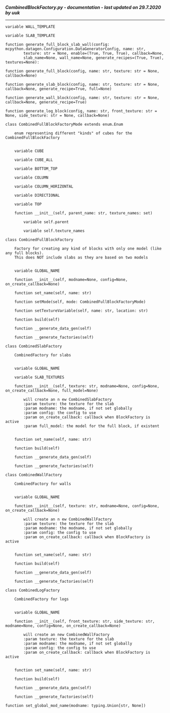 ***CombinedBlockFactory.py - documentation - last updated on 29.7.2020 by uuk***
___

    variable WALL_TEMPLATE

    variable SLAB_TEMPLATE

    function generate_full_block_slab_wall(config: mcpython.datagen.Configuration.DataGeneratorConfig, name: str,
            texture: str = None, enable=(True, True, True), callback=None,
            slab_name=None, wall_name=None, generate_recipes=(True, True), textures=None):

    function generate_full_block(config, name: str, texture: str = None, callback=None)

    function generate_slab_block(config, name: str, texture: str = None, callback=None, generate_recipe=True, full=None)

    function generate_wall_block(config, name: str, texture: str = None, callback=None, generate_recipe=True)

    function generate_log_block(config, name: str, front_texture: str = None, side_texture: str = None, callback=None)

    class CombinedFullBlockFactoryMode extends enum.Enum
        
        enum representing different "kinds" of cubes for the CombinedFullBlockFactory


        variable CUBE

        variable CUBE_ALL

        variable BOTTOM_TOP

        variable COLUMN

        variable COLUMN_HORIZONTAL

        variable DIRECTIONAL

        variable TOP

        function __init__(self, parent_name: str, texture_names: set)

            variable self.parent

            variable self.texture_names

    class CombinedFullBlockFactory
        
        Factory for creating any kind of blocks with only one model (like any full blocks).
        This does NOT include slabs as they are based on two models


        variable GLOBAL_NAME

        function __init__(self, modname=None, config=None, on_create_callback=None)

        function set_name(self, name: str)

        function setMode(self, mode: CombinedFullBlockFactoryMode)

        function setTextureVariable(self, name: str, location: str)

        function build(self)

        function __generate_data_gen(self)

        function __generate_factories(self)

    class CombinedSlabFactory
        
        CombinedFactory for slabs


        variable GLOBAL_NAME

        variable SLAB_TEXTURES

        function __init__(self, texture: str, modname=None, config=None, on_create_callback=None, full_model=None)
            
            will create an n ew CombinedSlabFactory
            :param texture: the texture for the slab
            :param modname: the modname, if not set globally
            :param config: the config to use
            :param on_create_callback: callback when BlockFactory is active
            :param full_model: the model for the full block, if existent


        function set_name(self, name: str)

        function build(self)

        function __generate_data_gen(self)

        function __generate_factories(self)

    class CombinedWallFactory
        
        CombinedFactory for walls


        variable GLOBAL_NAME

        function __init__(self, texture: str, modname=None, config=None, on_create_callback=None)
            
            will create an n ew CombinedWallFactory
            :param texture: the texture for the slab
            :param modname: the modname, if not set globally
            :param config: the config to use
            :param on_create_callback: callback when BlockFactory is active


        function set_name(self, name: str)

        function build(self)

        function __generate_data_gen(self)

        function __generate_factories(self)

    class CombinedLogFactory
        
        CombinedFactory for logs


        variable GLOBAL_NAME

        function __init__(self, front_texture: str, side_texture: str, modname=None, config=None, on_create_callback=None)
            
            will create an new CombinedWallFactory
            :param texture: the texture for the slab
            :param modname: the modname, if not set globally
            :param config: the config to use
            :param on_create_callback: callback when BlockFactory is active


        function set_name(self, name: str)

        function build(self)

        function __generate_data_gen(self)

        function __generate_factories(self)

    function set_global_mod_name(modname: typing.Union[str, None])
